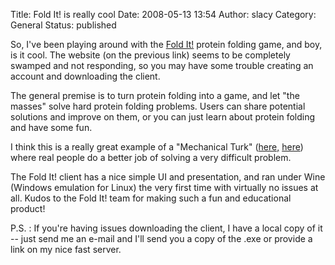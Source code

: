 Title: Fold It! is really cool
Date: 2008-05-13 13:54
Author: slacy
Category: General
Status: published

So, I've been playing around with the [Fold It!](http://fold.it/portal)
protein folding game, and boy, is it cool. The website (on the previous
link) seems to be completely swamped and not responding, so you may have
some trouble creating an account and downloading the client.

The general premise is to turn protein folding into a game, and let "the
masses" solve hard protein folding problems. Users can share potential
solutions and improve on them, or you can just learn about protein
folding and have some fun.

I think this is a really great example of a "Mechanical Turk"
([here,](http://en.wikipedia.org/wiki/The_Turk)
[here](http://en.wikipedia.org/wiki/Mechanical_Turk)) where real people
do a better job of solving a very difficult problem.

The Fold It! client has a nice simple UI and presentation, and ran under
Wine (Windows emulation for Linux) the very first time with virtually no
issues at all. Kudos to the Fold It! team for making such a fun and
educational product!

P.S. : If you're having issues downloading the client, I have a local
copy of it -- just send me an e-mail and I'll send you a copy of the
.exe or provide a link on my nice fast server.
